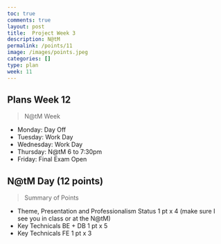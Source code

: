 ```yaml
---
toc: true
comments: true
layout: post
title:  Project Week 3
description: N@tM
permalink: /points/11
image: /images/points.jpeg
categories: []
type: plan
week: 11
---
```


## Plans Week 12
> N@tM Week
- Monday: Day Off
- Tuesday: Work Day
- Wednesday: Work Day
- Thursday: N@tM 6 to 7:30pm
- Friday: Final Exam Open

## N@tM Day (12 points)
> Summary of Points
- Theme, Presentation and Professionalism Status 1 pt x 4 (make sure I see you in class or at the N@tM)
- Key Technicals BE + DB 1 pt x 5
- Key Technicals FE 1 pt x 3